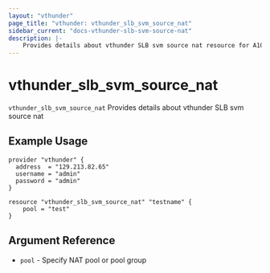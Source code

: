 ```yaml
---
layout: "vthunder"
page_title: "vthunder: vthunder_slb_svm_source_nat"
sidebar_current: "docs-vthunder-slb-svm-source-nat"
description: |-
    Provides details about vthunder SLB svm source nat resource for A10
---
```


# vthunder\_slb\_svm\_source\_nat

`vthunder_slb_svm_source_nat` Provides details about vthunder SLB svm source nat
## Example Usage


```hcl
provider "vthunder" {
  address  = "129.213.82.65"
  username = "admin"
  password = "admin"
}

resource "vthunder_slb_svm_source_nat" "testname" {
	pool = "test" 
}
```

## Argument Reference

* `pool` - Specify NAT pool or pool group



